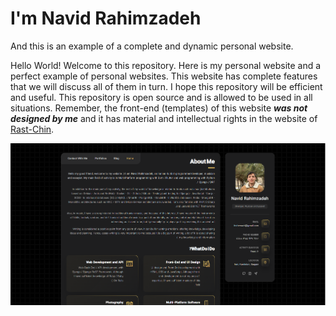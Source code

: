 # I'm Navid Rahimzadeh

And this is an example of a complete and dynamic personal website.

Hello World! Welcome to this repository. Here is my personal website and a perfect example of personal websites. This website has complete features that we will discuss all of them in turn. I hope this repository will be efficient and useful. This repository is open source and is allowed to be used in all situations. Remember, the front-end (templates) of this website ***was not designed by me*** and it has material and intellectual rights in the website of [Rast-Chin](https://www.rtl-theme.com/vcard-resume-cv-portfolio-html-template/).

![Main page of project](https://raw.githubusercontent.com/itsthenavid/NavidRahimzadeh/main/static/assets/images/screen.png)
